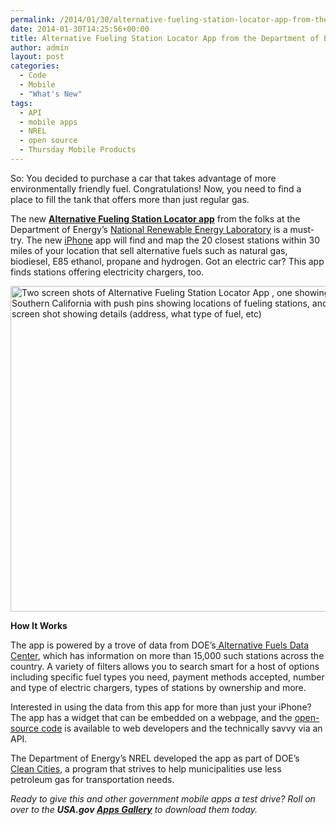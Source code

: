 ```yaml
---
permalink: /2014/01/30/alternative-fueling-station-locator-app-from-the-department-of-energy/
date: 2014-01-30T14:25:56+00:00
title: Alternative Fueling Station Locator App from the Department of Energy
author: admin
layout: post
categories:
  - Code
  - Mobile
  - "What's New"
tags:
  - API
  - mobile apps
  - NREL
  - open source
  - Thursday Mobile Products
---
```


So: You decided to purchase a car that takes advantage of more environmentally friendly fuel. Congratulations! Now, you need to find a place to fill the tank that offers more than just regular gas.

The new [**Alternative Fueling Station Locator app**](https://itunes.apple.com/us/app/alternative-fueling-station/id718577947) from the folks at the Department of Energy’s [National Renewable Energy Laboratory](http://www.nrel.gov/) is a must-try. The new [iPhone](https://itunes.apple.com/us/app/alternative-fueling-station/id718577947) app will find and map the 20 closest stations within 30 miles of your location that sell alternative fuels such as natural gas, biodiesel, E85 ethanol, propane and hydrogen. Got an electric car? This app finds stations offering electricity chargers, too.

[<img class="aligncenter wp-image-116992" src="https://s3.amazonaws.com/sitesusa/wp-content/uploads/sites/212/2014/01/NREL-Alternative-Fueling-Station-Locator-App.png" alt="Two screen shots of Alternative Fueling Station Locator App , one showing a map of Southern California with push pins showing locations of fueling stations, and the second screen shot showing details (address, what type of fuel, etc)" width="600" height="521" />](https://s3.amazonaws.com/sitesusa/wp-content/uploads/sites/212/2014/01/NREL-Alternative-Fueling-Station-Locator-App.png)

**How It Works**

The app is powered by a trove of data from DOE’s[ Alternative Fuels Data Center](http://www.afdc.energy.gov/), which has information on more than 15,000 such stations across the country. A variety of filters allows you to search smart for a host of options including specific fuel types you need, payment methods accepted, number and type of electric chargers,  types of stations by ownership and more.

Interested in using the data from this app for more than just your iPhone? The app has a widget that can be embedded on a webpage, and the [open-source code](http://developer.nrel.gov/) is available to web developers and the technically savvy via an API.

The Department of Energy’s NREL developed the app as part of DOE’s [Clean Cities](http://www1.eere.energy.gov/cleancities/), a program that strives to help municipalities use less petroleum gas for transportation needs.

<div class="hdivider">
</div>

_Ready to give this and other government mobile apps a test drive? Roll on over to the **USA.gov [Apps Gallery](http://apps.usa.gov/)** to download them today._